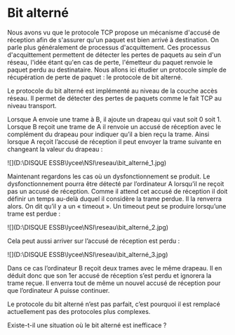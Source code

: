 # Bit alterné

Nous avons vu que le protocole TCP propose un mécanisme d'accusé de réception afin de s'assurer qu'un paquet est bien arrivé à destination. On parle plus généralement de processus d'acquittement. Ces processus d'acquittement permettent de détecter les pertes de paquets au sein d'un réseau, l'idée étant qu'en cas de perte, l'émetteur du paquet renvoie le paquet perdu au destinataire. Nous allons ici étudier un protocole simple de récupération de perte de paquet : le protocole de bit alterné. 

Le protocole du bit alterné est implémenté au niveau de la couche accès réseau. Il permet de détecter des pertes de paquets comme le fait TCP au niveau transport.

Lorsque A envoie une trame à B, il ajoute un drapeau qui vaut soit 0 soit 1. Lorsque B reçoit une trame de A il renvoie un accusé de réception avec le complément du drapeau pour indiquer qu’il a bien reçu la trame. Ainsi lorsque A reçoit l’accusé de réception il peut envoyer la trame suivante en changeant la valeur du drapeau :

![](D:\DISQUE ESSB\lycee\NSI\reseau\bit_alterné_1.jpg)



Maintenant regardons les cas où un dysfonctionnement se produit. Le dysfonctionnement pourra être détecté par l’ordinateur A lorsqu’il ne reçoit pas un accusé de réception. Comme il attend cet accusé de réception il doit définir un temps au-delà duquel il considère la trame perdue. Il la renverra alors. On dit qu’il y a un « timeout ». Un timeout peut se produire lorsqu’une trame est perdue :

![](D:\DISQUE ESSB\lycee\NSI\reseau\bit_alterné_2.jpg)



Cela peut aussi arriver sur l’accusé de réception est perdu :

![](D:\DISQUE ESSB\lycee\NSI\reseau\bit_alterné_3.jpg)

Dans ce cas l’ordinateur B reçoit deux trames avec le même drapeau. Il en déduit donc que son 1er accusé de réception s’est perdu et ignorera la trame reçue. Il enverra tout de même un nouvel accusé de réception pour que l’ordinateur A puisse continuer.



Le protocole du bit alterné n’est pas parfait, c’est pourquoi il est remplacé actuellement pas des protocoles plus complexes.



Existe-t-il  une situation où le bit alterné est inefficace ? 
